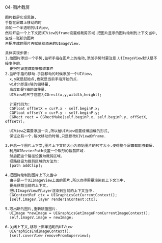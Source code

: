     
04-图片截屏
	
	图片截屏实现思路.
	手指在屏幕上移动的时
	添加一个半透明的UIView,
	然后开启一个上下文把UIView的frame设置成裁剪区域.把图片显示的图片绘制到上下文当中,生成一张新的图片
	再把生成的图片再赋值给原来的UImageView.
	
	具体实现步骤:
	1.给图片添加一个手势,监听手指在图片上的拖动,添加手势时要注意,UIImageView默认是不接事件的.
	  要把它设置成能够接收事件
	2.监听手指的移动.手指移动的时候添加一个UIView，
	  x,y就是起始点,也就是当前手指开始的点.
	  width即是x轴的偏移量,
	  高度即是Y轴的偏移量.
	  UIView的尺寸位置为CGrect(x,y,witdth,height);
	  
	  计算代码为:
	  CGFloat offSetX = curP.x - self.beginP.x;
      CGFloat offsetY = curP.y - self.beginP.y;
      CGRect rect = CGRectMake(self.beginP.x, self.beginP.y, offSetX, offsetY);
      
      UIView之需要添加一次,所以给UIView设置成懒加载的形式,
      保证之有一个.每次移动的时候,只是修改UIView的frame.
      
    3.开启一个图片上下文,图片上下文的大小为原始图片的尺寸大小.使得整个屏幕都能够截屏.
      利用UIBezierPath设置一个矩形的裁剪区域.
      然后把这个路径设置为裁剪区域.
      把路径设为裁剪区域的方法为:
      [path addClip];
      
    4.把图片绘制到图片上下文当中
      由于是一个UIImageView上面的图片,所以也得需要渲染到上下文当中.
      要先获取当前的上下文,
      把UIImageView的layer渲染到当前的上下文当中.
      CGContextRef ctx = UIGraphicsGetCurrentContext();
      [self.imageV.layer renderInContext:ctx];
      
    5.取出新的图片,重新赋值图片.
      UIImage *newImage = UIGraphicsGetImageFromCurrentImageContext();
      self.imageV.image = newImage;
      
    6.关闭上下文,移除上面半透明的UIView
      UIGraphicsEndImageContext();
      [self.coverView removeFromSuperview];